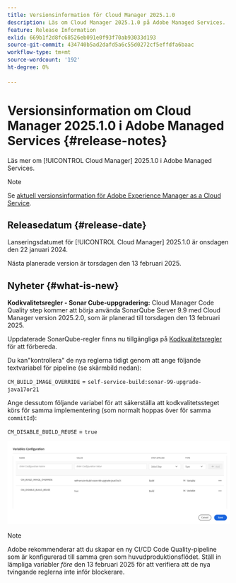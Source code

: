 ```yaml
---
title: Versionsinformation för Cloud Manager 2025.1.0
description: Läs om Cloud Manager 2025.1.0 på Adobe Managed Services.
feature: Release Information
exlid: 669b1f2d8fc68526eb091e0f93f70ab93033d193
source-git-commit: 434740b5ad2dafd5a6c55d0272cf5effdfa6baac
workflow-type: tm+mt
source-wordcount: '192'
ht-degree: 0%

---
```


# Versionsinformation om Cloud Manager 2025.1.0 i Adobe Managed Services {#release-notes}

<!-- RELEASE WIKI  https://wiki.corp.adobe.com/display/DMSArchitecture/Cloud+Manager+2024.12.0+Release -->

Läs mer om [!UICONTROL Cloud Manager] 2025.1.0 i Adobe Managed Services.

>[!NOTE]
>
>Se [aktuell versionsinformation för Adobe Experience Manager as a Cloud Service](https://experienceleague.adobe.com/en/docs/experience-manager-cloud-service/content/release-notes/home).

## Releasedatum {#release-date}

<!-- SAVE FOR FUTURE POSSIBLE USE No notable bugs or features for the September release of Cloud Manager. -->

Lanseringsdatumet för [!UICONTROL Cloud Manager] 2025.1.0 är onsdagen den 22 januari 2024.

Nästa planerade version är torsdagen den 13 februari 2025.

## Nyheter {#what-is-new}

**Kodkvalitetsregler - Sonar Cube-uppgradering:** Cloud Manager Code Quality step kommer att börja använda SonarQube Server 9.9 med Cloud Manager version 2025.2.0, som är planerad till torsdagen den 13 februari 2025.

Uppdaterade SonarQube-regler finns nu tillgängliga på [Kodkvalitetsregler](/help/using/code-quality-testing.md#code-quality-testing-step) för att förbereda.

Du kan&quot;kontrollera&quot; de nya reglerna tidigt genom att ange följande textvariabel för pipeline (se skärmbild nedan):

`CM_BUILD_IMAGE_OVERRIDE` = `self-service-build:sonar-99-upgrade-java17or21`

Ange dessutom följande variabel för att säkerställa att kodkvalitetssteget körs för samma implementering (som normalt hoppas över för samma `commitId`):

`CM_DISABLE_BUILD_REUSE` = `true`

![Konfigurationssida för variabler](/help/release-notes/assets/variables-config.png)

>[!NOTE]
>
>Adobe rekommenderar att du skapar en ny CI/CD Code Quality-pipeline som är konfigurerad till samma gren som huvudproduktionsflödet. Ställ in lämpliga variabler *före* den 13 februari 2025 för att verifiera att de nya tvingande reglerna inte inför blockerare.

<!-- ## Early adoption program {#early-adoption}

Be a part of Cloud Manager's early adoption program and have a chance to test upcoming features. -->


<!-- ## Bug fixes {#bug-fixes}

* A

Known Issues {#known-issues}

* A -->
